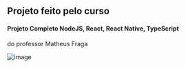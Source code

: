 ## Projeto feito pelo curso 
#### Projeto Completo NodeJS, React, React Native, TypeScript
do professor Matheus Fraga

![image](https://user-images.githubusercontent.com/83821360/215492842-e516ab11-8a16-4942-bc6c-9ad65feee4ab.png)
